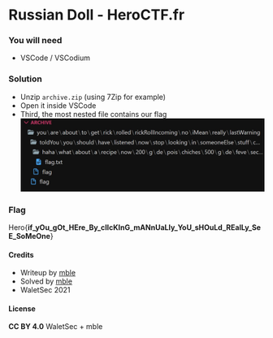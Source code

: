 # Russian Doll - HeroCTF.fr

### You will need

 - VSCode / VSCodium

### Solution

 - Unzip `archive.zip` (using 7Zip for example)
 - Open it inside VSCode
 - Third, the most nested file contains our flag
 ![Russian Doll - HeroCTF.fr; archive folder opened inside VSCode](../images/Russian-Doll-HeroCTF.fr.jpg)

### Flag

Hero{**if_yOu_gOt_HEre_By_clIcKInG_mANnUaLly_YoU_sHOuLd_REalLy_SeE_SoMeOne**}

#### Credits

- Writeup by [mble](https://ctftime.org/user/93848)
- Solved by [mble](https://ctftime.org/user/93848)
- WaletSec 2021

#### License

**CC BY 4.0** WaletSec + mble
